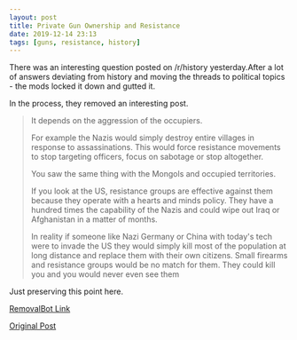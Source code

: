 ```yaml
---
layout: post
title: Private Gun Ownership and Resistance
date: 2019-12-14 23:13
tags: [guns, resistance, history]
---
```


There was an interesting question posted on /r/history yesterday.After a lot of answers deviating from history and moving the threads to political topics - the mods locked it down and gutted it.

In the process, they removed an interesting post. 

>It depends on the aggression of the occupiers.
>
>For example the Nazis would simply destroy entire villages in response to assassinations. This would force resistance movements to stop targeting officers, focus on sabotage or stop altogether.
>
>You saw the same thing with the Mongols and occupied territories.
>
>If you look at the US, resistance groups are effective against them because they operate with a hearts and minds policy. They have a hundred times the capability of the Nazis and could wipe out Iraq or Afghanistan in a matter of months.
>
>In reality if someone like Nazi Germany or China with today's tech were to invade the US they would simply kill most of the population at long distance and replace them with their own citizens. Small firearms and resistance groups would be no match for them. They could kill you and you would never even see them

Just preserving this point here.

[RemovalBot Link](https://np.reddit.com/r/removalbot/comments/eae0vm/1214_0237_it_depends_on_the_aggression_of_the/)

[Original Post](https://np.reddit.com/r/history/comments/ea03dj/does_the_prevalence_of_privatelyowned_weapons/)